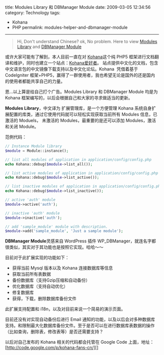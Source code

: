 title: Modules Library 和 DBManager Module
date: 2009-03-05 12:34:56
category: Technology
tags:
- Kohana
- PHP
permalink: modules-helper-and-dbmanager-module

---

> Hi, Don't understand Chinese? ok, No problem. Here to view [Modules Library][] and [DBManager Module][]

或许大家可能有了解到，本人目前一直在对 [Kohana][]这个纯 PHP5
框架进行文档翻译和维护，同时也建立一个站点：[Kohana爱好者][]。
站点提供中文化的文档，包含中文语言包的中文镜像下载支持以及中文化论坛。Kohana 
凭借着基于 CodeIgniter
框架+PHP5，赢得了一群使用者，我也希望无论是国外的还是国内的使用者都能共享自己的力量。

恩...以上算是给自己打个广告。Modules Library 和 DBManager Module 均是为
Kohana 框架编写的，以后会根据自己和大家的寻求做适当的更新。

**Modules Library**，中文译为 扩展管理库，是一个方便管理 Kohana
系统自身扩展配置的库类，通过它使用代码就可以轻松实现获取当前所有 Modules
信息，已激活的 Moduels， 未激活的 Modules，最重要的是还可以添加
Modules，激活和关闭 Module。

范例代码：


```php
// Instance Module library
$module = Module::instance();

// list all modules of application in application/config/config.php
echo Kohana::debug($module->list_all());

// list active modules of application in application/config/config.php
echo Kohana::debug($module->list_active());

// list inactive modules of application in application/config/config.ph	p
echo Kohana::debug($module->list_inactive());

// active 'auth' module
$module->active('auth');

// inactive 'auth' module
$module->inactive('auth');

// add 'sample_module' module with description.
$module->add('sample_module', 'Just a sample module');
```

**DBManager Module**灵感来自 WordPress 插件 WP\_DBManager，就连名字都很类似，其实对于其功能也是按照它实现。哈哈～～

目前对于此扩展实现的功能如下：

-   获得当前 Mysql 版本以及 Kohana 连接数据库等信息
-   获取当前所有表数据
-   备份数据库（支持Gzip压缩和自动备份）
-   优化数据库（支持自动优化）
-   修复数据库
-   获得，下载，删除数据库备份文件

此扩展支持配置和 i18n，以及对目前来说一个简易的演示页面。

目前还没有对实现自动备份后进行 Email 通知的功能，以及以后会对多种数据库支持。和限制最大化数据库备份文件。至于是否可以在进行数据库表数据的操作（比如查询，删除表，修改表等）是否还需要支持？

以后对自己发布的 Kohana 相关的代码都会托管在 Google Code 上面，地址：[http://code.google.com/p/kohana-fans-cn/][]

  [Kohana]: http://kohanaphp.com
  [Kohana爱好者]: http://khnfans.cn/ "Kohana爱好者"
  [http://code.google.com/p/kohana-fans-cn/]: http://code.google.com/p/kohana-fans-cn/
  [Modules Library]: http://forum.kohanaphp.com/comments.php?DiscussionID=2117&page=1
  [DBManager Module]: http://forum.kohanaphp.com/comments.php?DiscussionID=2156&page=1
